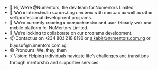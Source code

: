 - 👋 Hi, We’re @Numentors, the dev team for Numentors Limited
- 👀 We’re interested in connecting mentees with mentors as well as other self/professional development programs.
- 🌱 We’re currently creating a comprehensive and user-friendly web and mobile platform for NuMentors Limited.
- 💞️ We’re looking to collaborate on our programs development.
- 📫 Contact us on +234 802 218 8196 or a.kabir@numentors.com.ng or b.yusuf@numentors.com.ng
- 😄 Pronouns: We, they, them
- ⚡ Vision: Helping individuals navigate life's challenges and transitions through mentorship and supportive services.

<!---
Numentors/Numentors is a ✨ special ✨ repository because its `README.md` (this file) appears on your GitHub profile.
You can click the Preview link to take a look at your changes.
--->
